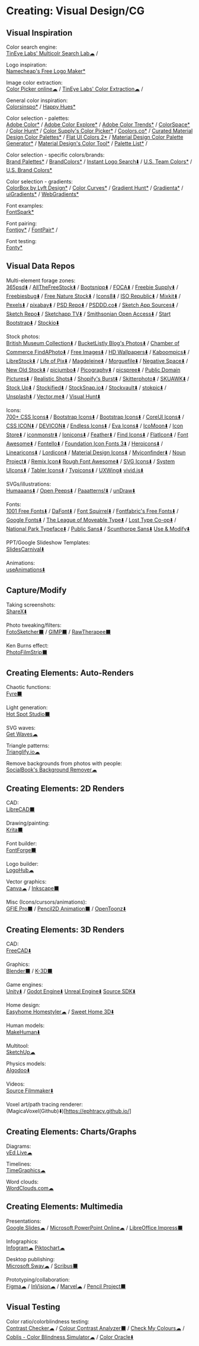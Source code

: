# Creating: Visual Design/CG

## Visual Inspiration

Color search engine:  
	[TinEye Labs' Multicolr Search Lab☁](https://labs.tineye.com/multicolr/) / 

Logo inspiration:  
	[Namecheap's Free Logo Maker*](https://www.namecheap.com/logo-maker/app/new)

Image color extraction:  
	[Color Picker online☁](https://image-color.com/) / 
	[TinEye Labs' Color Extraction☁](https://labs.tineye.com/color/) / 

General color inspiration:  
	[Colorsinspo*](https://colorsinspo.com/) / 
	[Happy Hues*](https://www.happyhues.co/)

Color selection - palettes:  
	[Adobe Color*](https://color.adobe.com) / 
	[Adobe Color Explore*](https://color.adobe.com/explore/most-popular/?time=all) / 
	[Adobe Color Trends*](https://color.adobe.com/trends) / 
	[ColorSpace*](https://mycolor.space/) / 
	[Color Hunt*](https://colorhunt.co/) / 
	[Color Supply's Color Picker*](https://colorsupplyyy.com/app) / 
	[Coolors.co*](https://coolors.co/) / 
	[Curated Material Design Color Palettes*](https://material.colorion.co/) / 
	[Flat UI Colors 2*](https://flatuicolors.com/) / 
	[Material Design Color Palette Generator*](https://www.materialpalette.com/) / 
	[Material Design's Color Tool*](https://material.io/resources/color/) / 
	[Palette List*](https://www.palettelist.com/) / 

Color selection - specific colors/brands:  
	[Brand Palettes*](https://brandpalettes.com/all-brands/) / 
	[BrandColors*](https://brandcolors.net/) / 
	[Instant Logo Search⬇️](http://instantlogosearch.com/) / 
	[U.S. Team Colors*](https://usteamcolors.com/) / 
	[U.S. Brand Colors*](https://usbrandcolors.com/)

Color selection - gradients:  
	[ColorBox by Lyft Design*](https://www.colorbox.io/) / 
	[Color Curves*](https://colorcurves.app/) / 
	[Gradient Hunt*](https://gradienthunt.com/) / 
	[Gradienta*](https://gradienta.io/) / 
	[uiGradients*](https://uigradients.com/) / 
	[WebGradients*](https://webgradients.com/)

Font examples:  
	[FontSpark*](https://fontspark.app/)

Font pairing:  
	[Fontjoy*](https://fontjoy.com/) / 
	[FontPair*](https://fontpair.co/) / 

Font testing:  
	[Fonty*](https://fonty.dizoo.bg/)

## Visual Data Repos

Multi-element forage zones:  
	[365psd⬇️](https://365psd.com/) / 
	[AllTheFreeStock⬇️](https://allthefreestock.com/) / 
	[Bootsnipp⬇️](https://bootsnipp.com/) / 
	[FOCA⬇️](https://https://focastock.com/) / 
	[Freebie Supply⬇️](https://freebiesupply.com/) / 
	[Freebiesbug⬇️](https://freebiesbug.com/) / 
	[Free Nature Stock⬇️](https://freenaturestock.com/) / 
	[Icons8⬇️](https://icons8.com/) / 
	[ISO Republic⬇️](https://isorepublic.com/) / 
	[Mixkit⬇️](https://mixkit.co/) / 
	[Pexels⬇️](https://www.pexels.com/) / 
	[pixabay⬇️](https://pixabay.com/) / 
	[PSD Repo⬇️](https://psdrepo.com/) / 
	[PSDDD.co⬇️](https://psddd.co/) / 
	[Sketch App Sources⬇️](http://www.sketchappsources.com/) / 
	[Sketch Repo⬇️](https://sketchrepo.com/) / 
	[Sketchapp TV⬇️](http://sketchapp.tv/) / 
	[Smithsonian Open Access⬇️](https://www.si.edu/openaccess) / 
	[Start Bootstrap⬇️](https://startbootstrap.com/) / 
	[Stockio⬇️](https://www.stockio.com/)

Stock photos:  
	[British Museum Collection⬇️](https://www.britishmuseum.org/collection) / 
	[BucketListly Blog's Photos⬇️](https://www.bucketlistly.blog/photos/) / 
	[Chamber of Commerce FindAPhoto⬇️](https://www.chamberofcommerce.org/findaphoto/) / 
	[Free Images⬇️](https://www.freeimages.com/) / 
	[HD Wallpapers⬇️](https://uhdwallpapers.org/) / 
	[Kaboompics⬇️](https://kaboompics.com/) / 
	[LibreStock⬇️](https://librestock.com/) / 
	[Life of Pix⬇️](https://www.lifeofpix.com/) / 
	[Magdeleine⬇️](https://magdeleine.co/) / 
	[Morguefile⬇️](https://morguefile.com/photos) / 
	[Negative Space⬇️](https://negativespace.co/) / 
	[New Old Stock⬇️](https://nos.twnsnd.co/) / 
	[picjumbo⬇️](https://picjumbo.com/) / 
	[Picography⬇️](https://picography.co) / 
	[picspree⬇️](https://picspree.com/) / 
	[Public Domain Pictures⬇️](https://www.publicdomainpictures.net/) / 
	[Realistic Shots⬇️](https://realisticshots.com/) / 
	[Shopify's Burst⬇️](https://burst.shopify.com/) / 
	[Skitterphoto⬇️](https://skitterphoto.com/) / 
	[SKUAWK⬇️](http://skuawk.com/) / 
	[Stock Up⬇️](https://www.sitebuilderreport.com/stock-up/) / 
	[Stockified⬇️](https://www.stockified.com/) / 
	[StockSnap.io⬇️](https://stocksnap.io/) / 
	[Stockvault⬇️](https://www.stockvault.net/) / 
	[stokpic⬇️](https://stokpic.com/) / 
	[Unsplash⬇️](https://unsplash.com/) / 
	[Vector.me⬇️](https://vector.me/) / 
	[Visual Hunt⬇️](https://visualhunt.com/)

Icons:  
	[700+ CSS Icons⬇️](https://css.gg/) / 
	[Bootstrap Icons⬇️](https://icons.getbootstrap.com/) / 
	[Bootstrap Icons⬇️](http://www.bootstrapicons.com/) / 
	[CoreUI Icons⬇️](https://coreui.io/icons/) / 
	[CSS ICON⬇️](https://cssicon.space) / 
	[DEVICON⬇️](https://devicon.dev/) / 
	[Endless Icons⬇️](http://endlessicons.com/) / 
	[Eva Icons⬇️](https://akveo.github.io/eva-icons) / 
	[IcoMoon⬇️](https://icomoon.io/app/) / 
	[Icon Store⬇️](https://iconstore.co/) / 
	[iconmonstr⬇️](https://iconmonstr.com/) / 
	[Ionicons⬇️](https://ionicons.com/) / 
	[Feather⬇️](https://feathericons.com/) / 
	[Find Icons⬇️](https://findicons.com/) / 
	[FlatIcon⬇️](https://www.flaticon.com/) / 
	[Font Awesome⬇️](https://fontawesome.com/icons?d=gallery&m=free) / 
	[Fontello⬇️](http://fontello.com/) / 
	[Foundation Icon Fonts 3⬇️](https://zurb.com/playground/foundation-icon-fonts-3) / 
	[Heroicons⬇️](https://heroicons.dev/) / 
	[Linearicons⬇️](https://linearicons.com/free) / 
	[Lordicon⬇️](https://lordicon.com/free-icons) / 
	[Material Design Icons⬇️](https://www.materialpalette.com/icons) / 
	[Myiconfinder⬇️](http://www.myiconfinder.com/) / 
	[Noun Project⬇️](https://thenounproject.com/) / 
	[Remix Icon⬇️](https://remixicon.com/)
	[Rough Font Awesome⬇️](https://djamshed.github.io/rough-awesome-font/dist/) / 
	[SVG Icons⬇️](http://svgicons.sparkk.fr/) / 
	[System UIcons⬇️](https://systemuicons.com/) / 
	[Tabler Icons⬇️](https://tablericons.com/) / 
	[Typicons⬇️](https://www.s-ings.com/typicons/) / 
	[UXWing⬇️](https://uxwing.com/)
	[vivid.js⬇️](https://webkul.github.io/vivid/)

SVGs/illustrations:  
	[Humaaans⬇️](https://www.humaaans.com/) / 
	[Open Peeps⬇️](https://www.openpeeps.com/) / 
	[Paaatterns!⬇️](https://products.ls.graphics/paaatterns/) / 
	[unDraw⬇️](https://undraw.co/illustrations)

Fonts:  
	[1001 Free Fonts⬇️](https://www.1001freefonts.com/) / 
	[DaFont⬇️](https://www.dafont.com/) / 
	[Font Squirrel⬇️](https://www.fontsquirrel.com/) / 
	[Fontfabric's Free Fonts⬇️](https://www.fontfabric.com/free-fonts/) / 
	[Google Fonts⬇️](https://fonts.google.com/) / 
	[The League of Moveable Type⬇️](https://www.theleagueofmoveabletype.com/) / 
	[Lost Type Co-op⬇️](http://www.losttype.com/browse/) / 
	[National Park Typeface⬇️](https://nationalparktypeface.com/) / 
	[Public Sans⬇️](https://public-sans.digital.gov/) / 
	[Scunthorpe Sans⬇️](https://vole.wtf/scunthorpe-sans/)
	[Use & Modify⬇️](http://usemodify.com/)

PPT/Google Slideshow Templates:  
	[SlidesCarnival⬇️](https://www.slidescarnival.com/)

Animations:  
	[useAnimations⬇️](https://useanimations.com/)

## Capture/Modify

Taking screenshots:  
	[ShareX⬇️](https://getsharex.com/)
	
Photo tweaking/filters:  
	[FotoSketcher⬛](https://fotosketcher.com/) / 
	[GIMP⬛](https://www.gimp.org/) / 
	[RawTherapee⬛](http://www.rawtherapee.com/)

Ken Burns effect:  
	[PhotoFilmStrip⬛](https://www.photofilmstrip.org/en/)

## Creating Elements: Auto-Renders

Chaotic functions:  
	[Fyre⬛](http://fyre.navi.cx/)

Light generation:  
	[Hot Spot Studio⬛](https://www.rlvision.com/spots/about.php)

SVG waves:  
	[Get Waves☁](https://getwaves.io/)

Triangle patterns:  
	[Trianglify.io☁](https://trianglify.io/)

Remove backgrounds from photos with people:  
	[SocialBook's Background Remover☁](https://socialbook.io/remove-background)

## Creating Elements: 2D Renders

CAD:  
	[LibreCAD⬛](https://librecad.org/)

Drawing/painting:  
	[Krita⬛](https://krita.org/en/)

Font builder:  
	[FontForge⬛](https://fontforge.github.io/)

Logo builder:  
	[LogoHub☁](https://logohub.io/)

Vector graphics:  
	[Canva☁](https://www.canva.com/) / 
	[Inkscape⬛](https://inkscape.org/)

Misc (Icons/cursors/animations):  
	[GFIE Pro⬛](http://greenfishsoftware.org/) / 
	[Pencil2D Animation⬛](https://www.pencil2d.org/) / 
	[OpenToonz⬇️](https://opentoonz.github.io/e/)

## Creating Elements: 3D Renders

CAD:  
	[FreeCAD⬇️](https://www.freecadweb.org/)

Graphics:  
	[Blender⬛](https://www.blender.org/) / 
	[K-3D⬛](http://www.k-3d.org/)

Game engines:  
	[Unity⬇️](https://unity.com/) / 
	[Godot Engine⬇️](https://godotengine.org/)
	[Unreal Engine⬇️](https://www.unrealengine.com/)
	[Source SDK⬇️](https://developer.valvesoftware.com/wiki/SDK_Installation)

Home design:  
	[Easyhome Homestyler☁](https://www.homestyler.com) / 
	[Sweet Home 3D⬇️](http://www.sweethome3d.com/)

Human models:  
	[MakeHuman⬇️](http://www.makehumancommunity.org/)

Multitool:  
	[SketchUp☁](https://www.sketchup.com/)

Physics models:  
	[Algodoo⬇️](http://www.algodoo.com/)

Videos:  
	[Source Filmmaker⬇️](https://store.steampowered.com/app/1840/Source_Filmmaker/)

Voxel art/path tracing renderer:  
	(MagicaVoxel(Github)⬇️)[https://ephtracy.github.io/]

## Creating Elements: Charts/Graphs

Diagrams:  
	[yEd Live☁](https://www.yworks.com/yed-live/)
  
Timelines:  
	[TimeGraphics☁](https://time.graphics/)
  
Word clouds:  
	[WordClouds.com☁](https://www.wordclouds.com/)

## Creating Elements: Multimedia

Presentations:  
	[Google Slides☁](https://slides.google.com) / 
	[Microsoft PowerPoint Online☁](https://office.live.com/start/PowerPoint.aspx) / 
	[LibreOffice Impress⬛](https://www.libreoffice.org/)

Infographics:  
	[Infogram☁](https://infogram.com/)
	[Piktochart☁](https://piktochart.com/)

Desktop publishing:  
	[Microsoft Sway☁](https://sway.office.com) / 
	[Scribus⬛](https://www.scribus.net/)

Prototyping/collaboration:  
	[Figma☁](https://www.figma.com/) / 
	[InVision☁](https://www.invisionapp.com/) / 
	[Marvel☁](https://marvelapp.com/) / 
	[Pencil Project⬛](https://pencil.evolus.vn/)

## Visual Testing

Color ratio/colorblindness testing:  
	[Contrast Checker☁](https://webaim.org/resources/contrastchecker/) / 
	[Colour Contrast Analyzer⬛](https://developer.paciellogroup.com/resources/contrastanalyser/) / 
	[Check My Colours☁](http://www.checkmycolours.com/) / 
	[Coblis - Color Blindness Simulator☁](https://www.color-blindness.com/coblis-color-blindness-simulator/) / 
	[Color Oracle⬇️](https://colororacle.org/)
